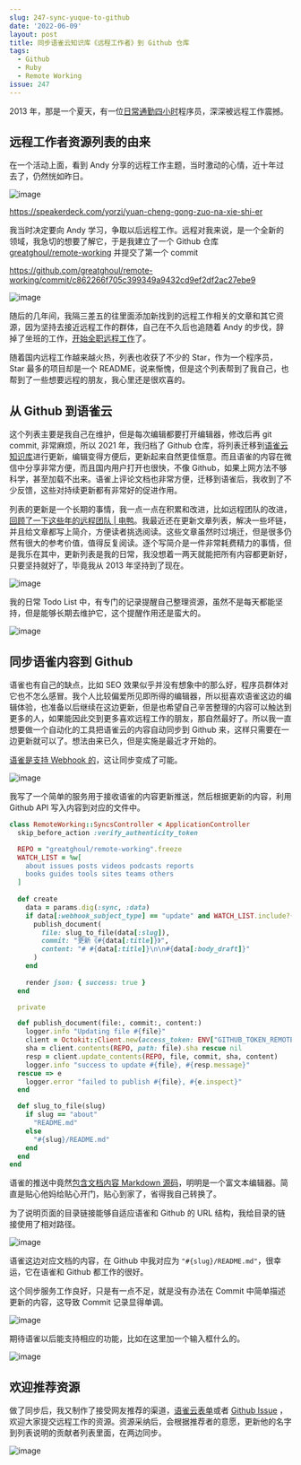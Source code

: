 ```yaml
---
slug: 247-sync-yuque-to-github
date: '2022-06-09'
layout: post
title: 同步语雀云知识库《远程工作者》到 Github 仓库
tags:
  - Github
  - Ruby
  - Remote Working
issue: 247
---
```


2013 年，那是一个夏天，有一位[日常通勤四小时](https://anl.gg/ride-to-company)程序员，深深被远程工作震撼。

## 远程工作者资源列表的由来

在一个活动上面，看到 Andy 分享的远程工作主题，当时激动的心情，近十年过去了，仍然恍如昨日。

![image](https://github.com/greatghoul/greatghoul.github.io/assets/208966/c9154ae4-2c86-4d65-ad33-e42fad7ba93a)

https://speakerdeck.com/yorzi/yuan-cheng-gong-zuo-na-xie-shi-er

我当时决定要向 Andy 学习，争取以后远程工作。远程对我来说，是一个全新的领域，我急切的想要了解它，于是我建立了一个 Github 仓库 [greatghoul/remote-working](https://github.com/greatghoul/remote-working) 并提交了第一个 commit

https://github.com/greatghoul/remote-working/commit/c862266f705c399349a9432cd9ef2df2ac27ebe9

![image](https://github.com/greatghoul/greatghoul.github.io/assets/208966/998f441c-3e8f-4526-8516-2ea12de14585)

随后的几年间，我隔三差五的往里面添加新找到的远程工作相关的文章和其它资源，因为坚持去接近远程工作的群体，自己在不久后也追随着 Andy 的步伐，辞掉了坐班的工作，[开始全职远程工作](https://anl.gg/eleduck-interview-working-remotely-for-8-years)了。

随着国内远程工作越来越火热，列表也收获了不少的 Star，作为一个程序员，Star 最多的项目却是一个 README，说来惭愧，但是这个列表帮到了我自己，也帮到了一些想要远程的朋友，我心里还是很欢喜的。

## 从 Github 到语雀云

这个列表主要是我自己在维护，但是每次编辑都要打开编辑器，修改后再 git commit, 非常麻烦，所以 2021 年，我归档了 Github 仓库，将列表迁移到[语雀云知识库](https://anl.gg/remote)进行更新，编辑变得方便后，更新起来自然更佳惬意。而且语雀的内容在微信中分享非常方便，而且国内用户打开也很快，不像 Github，如果上网方法不够科学，甚至加载不出来。语雀上评论文档也非常方便，迁移到语雀后，我收到了不少反馈，这些对持续更新都有非常好的促进作用。

列表的更新是一个长期的事情，我一点一点在积累和改进，比如远程团队的改进，[回顾了一下这些年的远程团队 | 电鸭](https://eleduck.com/posts/Gzf7Zo)。我最近还在更新文章列表，解决一些坏链，并且给文章都写上简介，方便读者挑选阅读。这些文章虽然时过境迁，但是很多仍然有很大的参考价值，值得反复阅读。逐个写简介是一件非常耗费精力的事情，但是我乐在其中，更新列表是我的日常，我没想着一两天就能把所有内容都更新好，只要坚持就好了，毕竟我从 2013 年坚持到了现在。

![image](https://github.com/greatghoul/greatghoul.github.io/assets/208966/7be26c7f-ebed-4b4b-945b-65000e1b84aa)

我的日常 Todo List 中，有专门的记录提醒自己整理资源，虽然不是每天都能坚持，但是能够长期去维护它，这个提醒作用还是蛮大的。

![image](https://github.com/greatghoul/greatghoul.github.io/assets/208966/e3289adb-8587-4f28-8ae8-1936f87db584)

## 同步语雀内容到 Github

语雀也有自己的缺点，比如 SEO 效果似乎并没有想象中的那么好，程序员群体对它也不怎么感冒。我个人比较偏爱所见即所得的编辑器，所以挺喜欢语雀这边的编辑体验，也准备以后继续在这边更新，但是也希望自己辛苦整理的内容可以触达到更多的人，如果能因此交到更多喜欢远程工作的朋友，那自然最好了。所以我一直想要做一个自动化的工具把语雀云的内容自动同步到 Github 来，这样只需要在一边更新就可以了。想法由来已久，但是实施是最近才开始的。

[语雀是支持 Webhook 的](https://www.yuque.com/yuque/developer/doc-webhook)，这让同步变成了可能。

![image](https://github.com/greatghoul/greatghoul.github.io/assets/208966/55160824-43af-451c-98a9-43c5d82f5a88)

我写了一个简单的服务用于接收语雀的内容更新推送，然后根据更新的内容，利用 Github API 写入内容到对应的文件中。

```ruby
class RemoteWorking::SyncsController < ApplicationController
  skip_before_action :verify_authenticity_token

  REPO = "greatghoul/remote-working".freeze
  WATCH_LIST = %w[
    about issues posts videos podcasts reports  
    books guides tools sites teams others 
  ]
  
  def create
    data = params.dig(:sync, :data)
    if data[:webhook_subject_type] == "update" and WATCH_LIST.include?(data[:slug])
      publish_document(
        file: slug_to_file(data[:slug]),
        commit: "更新《#{data[:title]}》",
        content: "# #{data[:title]}\n\n#{data[:body_draft]}"
      )
    end
  
    render json: { success: true }
  end

  private

  def publish_document(file:, commit:, content:)
    logger.info "Updating file #{file}"
    client = Octokit::Client.new(access_token: ENV["GITHUB_TOKEN_REMOTE_WORKING"])
    sha = client.contents(REPO, path: file).sha rescue nil
    resp = client.update_contents(REPO, file, commit, sha, content)
    logger.info "success to update #{file}, #{resp.message}"
  rescue => e
    logger.error "failed to publish #{file}, #{e.inspect}"
  end

  def slug_to_file(slug)
    if slug == "about"
      "README.md"
    else
      "#{slug}/README.md"
    end
  end
end
```

语雀的推送中竟然[包含文档内容 Markdown 源码](https://jsoneditoronline.org/#left=cloud.bc75e0b20f3943baa2fd55117df9144a&right=local.namila)，明明是一个富文本编辑器。简直是贴心他妈给贴心开门，贴心到家了，省得我自己转换了。

为了说明页面的目录链接能够自适应语雀和 Github 的 URL 结构，我给目录的链接使用了相对路径。

![image](https://github.com/greatghoul/greatghoul.github.io/assets/208966/1d935732-1096-4e75-9e64-e359ffeb2940)

语雀这边对应文档的内容，在 Github 中我对应为 `"#{slug}/README.md"`，很幸运，它在语雀和 Github 都工作的很好。

这个同步服务工作良好，只是有一点不足，就是没有办法在 Commit 中简单描述更新的内容，这导致 Commit 记录显得单调。

![image](https://github.com/greatghoul/greatghoul.github.io/assets/208966/e93597e8-d150-4b16-a1c1-4a321bf2ec1e)

期待语雀以后能支持相应的功能，比如在这里加一个输入框什么的。

![image](https://github.com/greatghoul/greatghoul.github.io/assets/208966/1df84681-8496-449b-b216-4a2ac659e55d)

## 欢迎推荐资源

做了同步后，我又制作了接受网友推荐的渠道，[语雀云表单](https://www.yuque.com/forms/share/c11bd87d-2187-43d6-8855-e6206e57da82)或者 [Github Issue](https://github.com/greatghoul/remote-working/issues/new?assignees=greatghoul&labels=%E8%B5%84%E6%BA%90%E6%8E%A8%E8%8D%90&template=------.md&title=%5B%E8%B5%84%E6%BA%90%E6%8E%A8%E8%8D%90%5D+) ，欢迎大家提交远程工作的资源。资源采纳后，会根据推荐者的意愿，更新他的名字到列表说明的贡献者列表里面，在两边同步。

![image](https://github.com/greatghoul/greatghoul.github.io/assets/208966/10e55883-8c97-4252-b0be-8ac66ea98fc7)
